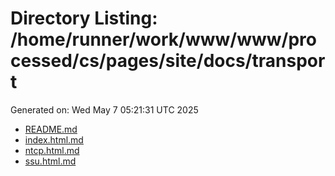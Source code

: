 # Directory Listing: /home/runner/work/www/www/processed/cs/pages/site/docs/transport
Generated on: Wed May  7 05:21:31 UTC 2025

- [README.md](README.md)
- [index.html.md](index.html.md)
- [ntcp.html.md](ntcp.html.md)
- [ssu.html.md](ssu.html.md)
